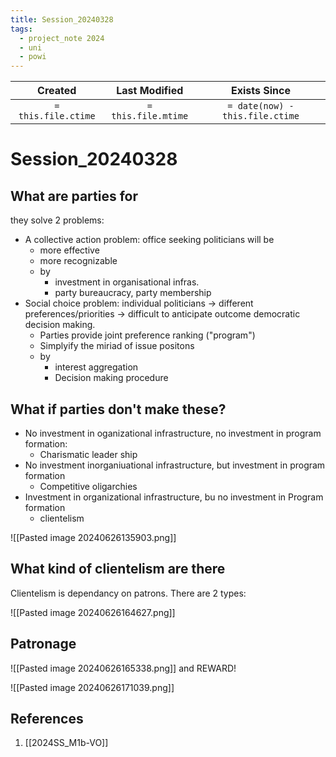 ```yaml
---
title: Session_20240328
tags:
  - project_note 2024
  - uni
  - powi
---
```

|     Created      |  Last Modified   |       Exists Since        |
|:----------------:|:----------------:|:----------------:|
| `= this.file.ctime` | `= this.file.mtime` | `= date(now) - this.file.ctime`|

# Session_20240328

## What are parties for

they solve 2 problems:
- A collective action problem: office seeking politicians will be 
	- more effective
	- more recognizable
	- by
		- investment in organisational infras.
		- party bureaucracy, party membership
- Social choice problem: individual politicians -> different preferences/priorities -> difficult to anticipate outcome democratic decision making.
	- Parties provide joint preference ranking ("program")
	- Simplyify the miriad of issue positons
	- by
		- interest aggregation
		- Decision making procedure

## What if parties don't make these?

- No investment in oganizational infrastructure, no investment in program formation:
	- Charismatic leader ship
- No investment inorganiuational infrastructure, but investment in program formation
	- Competitive oligarchies
- Investment in organizational infrastructure, bu no investment in Program formation
	- clientelism

![[Pasted image 20240626135903.png]]
## What kind of clientelism are there
Clientelism is dependancy on patrons. There are 2 types:

![[Pasted image 20240626164627.png]]

## Patronage
![[Pasted image 20240626165338.png]]
and REWARD!

![[Pasted image 20240626171039.png]]
## References 
1. [[2024SS_M1b-VO]]